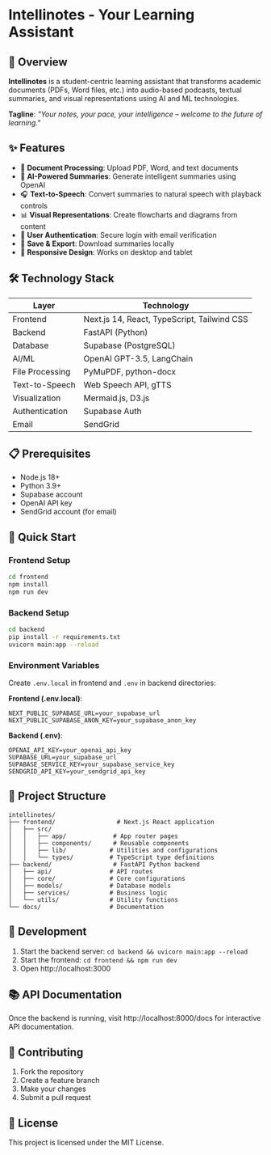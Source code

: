 # Intellinotes - Your Learning Assistant

## 🚀 Overview

**Intellinotes** is a student-centric learning assistant that transforms academic documents (PDFs, Word files, etc.) into audio-based podcasts, textual summaries, and visual representations using AI and ML technologies.

**Tagline**: *"Your notes, your pace, your intelligence – welcome to the future of learning."*

## ✨ Features

- 📄 **Document Processing**: Upload PDF, Word, and text documents
- 🤖 **AI-Powered Summaries**: Generate intelligent summaries using OpenAI
- 🎧 **Text-to-Speech**: Convert summaries to natural speech with playback controls
- 📊 **Visual Representations**: Create flowcharts and diagrams from content
- 👤 **User Authentication**: Secure login with email verification
- 💾 **Save & Export**: Download summaries locally
- 📱 **Responsive Design**: Works on desktop and tablet

## 🛠️ Technology Stack

| Layer | Technology |
|-------|------------|
| Frontend | Next.js 14, React, TypeScript, Tailwind CSS |
| Backend | FastAPI (Python) |
| Database | Supabase (PostgreSQL) |
| AI/ML | OpenAI GPT-3.5, LangChain |
| File Processing | PyMuPDF, python-docx |
| Text-to-Speech | Web Speech API, gTTS |
| Visualization | Mermaid.js, D3.js |
| Authentication | Supabase Auth |
| Email | SendGrid |

## 📋 Prerequisites

- Node.js 18+
- Python 3.9+
- Supabase account
- OpenAI API key
- SendGrid account (for email)

## 🚀 Quick Start

### Frontend Setup

```bash
cd frontend
npm install
npm run dev
```

### Backend Setup

```bash
cd backend
pip install -r requirements.txt
uvicorn main:app --reload
```

### Environment Variables

Create `.env.local` in frontend and `.env` in backend directories:

**Frontend (.env.local)**:
```
NEXT_PUBLIC_SUPABASE_URL=your_supabase_url
NEXT_PUBLIC_SUPABASE_ANON_KEY=your_supabase_anon_key
```

**Backend (.env)**:
```
OPENAI_API_KEY=your_openai_api_key
SUPABASE_URL=your_supabase_url
SUPABASE_SERVICE_KEY=your_supabase_service_key
SENDGRID_API_KEY=your_sendgrid_api_key
```

## 📁 Project Structure

```
intellinotes/
├── frontend/                 # Next.js React application
│   ├── src/
│   │   ├── app/             # App router pages
│   │   ├── components/      # Reusable components
│   │   ├── lib/            # Utilities and configurations
│   │   └── types/          # TypeScript type definitions
├── backend/                 # FastAPI Python backend
│   ├── api/                # API routes
│   ├── core/               # Core configurations
│   ├── models/             # Database models
│   ├── services/           # Business logic
│   └── utils/              # Utility functions
└── docs/                   # Documentation
```

## 🔧 Development

1. Start the backend server: `cd backend && uvicorn main:app --reload`
2. Start the frontend: `cd frontend && npm run dev`
3. Open http://localhost:3000

## 📚 API Documentation

Once the backend is running, visit http://localhost:8000/docs for interactive API documentation.

## 🤝 Contributing

1. Fork the repository
2. Create a feature branch
3. Make your changes
4. Submit a pull request

## 📄 License

This project is licensed under the MIT License. 